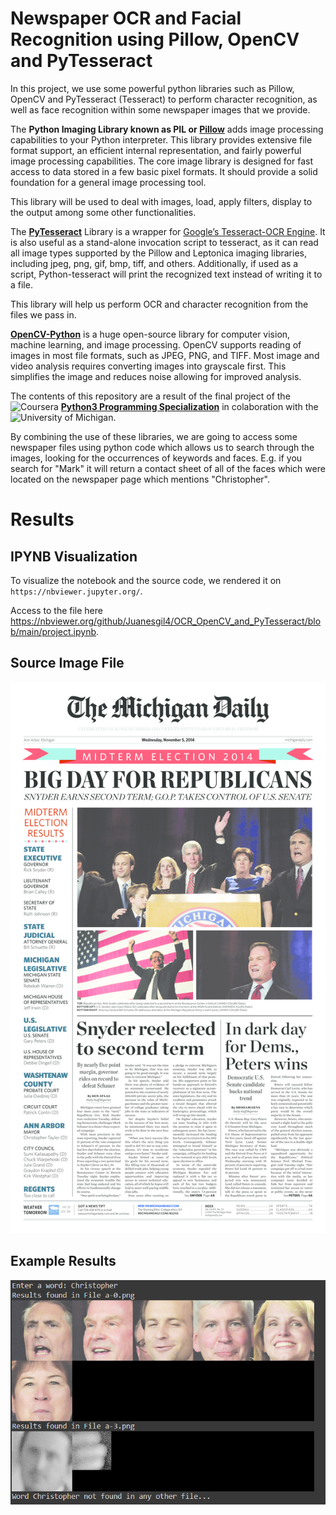 # **Newspaper OCR and Facial Recognition using Pillow, OpenCV and PyTesseract**

In this project, we use some powerful python libraries such as Pillow, OpenCV and PyTesseract (Tesseract) to perform character recognition, as well as face recognition within some newspaper images that we provide.

The **Python Imaging Library known as PIL or [Pillow](https://pillow.readthedocs.io/en/stable/)** adds image processing capabilities to your Python interpreter. This library provides extensive file format support, an efficient internal representation, and fairly powerful image processing capabilities. The core image library is designed for fast access to data stored in a few basic pixel formats. It should provide a solid foundation for a general image processing tool.

This library will be used to deal with images, load, apply filters, display to the output among some other functionalities.

The **[PyTesseract](https://pypi.org/project/pytesseract/)** Library is a wrapper for [Google’s Tesseract-OCR Engine](https://github.com/tesseract-ocr/tesseract). It is also useful as a stand-alone invocation script to tesseract, as it can read all image types supported by the Pillow and Leptonica imaging libraries, including jpeg, png, gif, bmp, tiff, and others. Additionally, if used as a script, Python-tesseract will print the recognized text instead of writing it to a file.

This library will help us perform OCR and character recognition from the files we pass in.

**[OpenCV-Python](https://docs.opencv.org/4.x/d0/de3/tutorial_py_intro.html)** is a huge open-source library for computer vision, machine learning, and image processing. 
OpenCV supports reading of images in most file formats, such as JPEG, PNG, and TIFF. Most image and video analysis requires converting images into grayscale first. This simplifies the image and reduces noise allowing for improved analysis.

The contents of this repository are a result of the final project of the  <img src="https://images.ctfassets.net/00atxywtfxvd/2MlqAOzmHjSPtssv6HlNox/1cb35b40775835a5f574ebc5509907a1/coursera-wordmark-blue.svg" alt="Coursera" style="width:100px;"/> 
  **[Python3 Programming Specialization](https://www.coursera.org/specializations/python-3-programming)** in colaboration with the  <img src="https://upload.wikimedia.org/wikipedia/commons/thumb/c/c1/University_of_Michigan_logo.svg/2560px-University_of_Michigan_logo.svg.png" alt="University of Michigan" style="width:100px;"/>.

By combining the use of these libraries, we are going to access some newspaper files using python code which allows us to search through the images, looking for the occurrences of keywords and faces. 
E.g. if you search for "Mark" it will return a contact sheet of all of the faces which were located on the newspaper page which mentions "Christopher".

# Results
## IPYNB Visualization
To visualize the notebook and the source code, we rendered it on `https://nbviewer.jupyter.org/`.

Access to the file here https://nbviewer.org/github/Juanesgil4/OCR_OpenCV_and_PyTesseract/blob/main/project.ipynb.

## Source Image File
<img src="https://github.com/Juanesgil4/OCR_OpenCV_and_PyTesseract/blob/main/Resources/a-0.PNG.png?raw=true" alt="Test Results" style="width:800px;"/>

## Example Results
<img src="https://github.com/Juanesgil4/OCR_OpenCV_and_PyTesseract/blob/main/Resources/test_results.PNG?raw=true" alt="Test Results" style="width:800px;"/>
